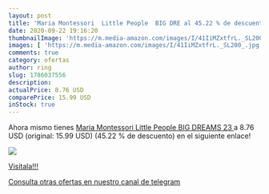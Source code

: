 ```yaml
---
layout: post
title: 'Maria Montessori  Little People  BIG DRE al 45.22 % de descuento'
date: 2020-09-22 19:16:20
thumbnailImage: 'https://m.media-amazon.com/images/I/41IiMZxtfrL._SL200_.jpg'
images: [ 'https://m.media-amazon.com/images/I/41IiMZxtfrL._SL200_.jpg' ]
comments: true
category: ofertas
author: ring
slug: 1786037556
description:
actualPrice: 8.76 USD
comparePrice: 15.99 USD
inStock: true
---
```


Ahora mismo tienes [Maria Montessori  Little People  BIG DREAMS  23  ](https://www.amazon.com/dp/1786037556/?tag=redken08-20) a 8.76 USD (original: 15.99 USD) (45.22 %  de descuento) en el siguiente enlace!

[![](https://m.media-amazon.com/images/I/41IiMZxtfrL._SL200_.jpg)](https://www.amazon.com/dp/1786037556/?tag=redken08-20)

[Visítala!!!](https://www.amazon.com/dp/1786037556/?tag=redken08-20)

[Consulta otras ofertas en nuestro canal de telegram](https://t.me/s/ofertas25)
